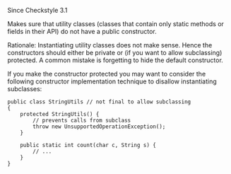 Since Checkstyle 3.1

Makes sure that utility classes (classes that contain only static methods or fields in their API) do not have a public constructor.

Rationale: Instantiating utility classes does not make sense. Hence the constructors should either be private or (if you want to allow subclassing) protected. A common mistake is forgetting to hide the default constructor.

If you make the constructor protected you may want to consider the following constructor implementation technique to disallow instantiating subclasses:

    public class StringUtils // not final to allow subclassing
    {
        protected StringUtils() {
            // prevents calls from subclass
            throw new UnsupportedOperationException();
        }
    
        public static int count(char c, String s) {
            // ...
        }
    }